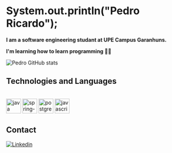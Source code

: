 # System.out.println("Pedro Ricardo");
**I am a software engineering studant at UPE Campus Garanhuns.**

**I'm learning how to learn programming 🧑‍💻**

![Pedro GitHub stats](https://github-readme-stats.vercel.app/api?username=Pedro-RGS&theme=radical&show_icons=true)

## Technologies and Languages
<div style="display: inline_block"><br/>
 <img src="https://cdn.jsdelivr.net/gh/devicons/devicon/icons/java/java-original.svg" height="40" alt="java"/>
 <img src="https://cdn.jsdelivr.net/gh/devicons/devicon/icons/spring/spring-original.svg" height="40" alt="spring-boot"/>
 <img src="https://cdn.simpleicons.org/postgresql/4169E1" height="40" alt="postgresql"/>
 <img src="https://cdn.simpleicons.org/javascript" height="40" alt="javascript"/>
</div>

## Contact
[![Linkedin](https://img.shields.io/badge/LinkedIn-0077B5?style=for-the-badge&logo=linkedin&logoColor=white)](https://www.linkedin.com/in/pedro-ricardo-gomes-de-souza-ab30aa29a/)
